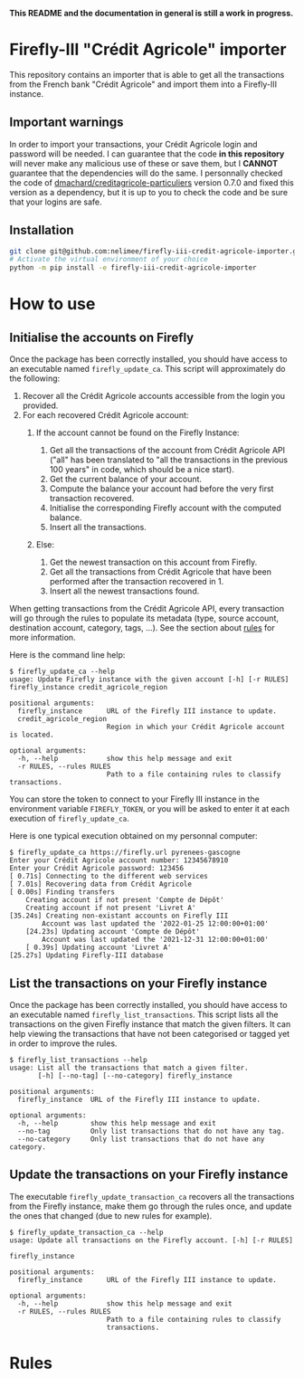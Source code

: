 **This README and the documentation in general is still a work in progress.**

# Firefly-III "Crédit Agricole" importer


This repository contains an importer that is able to get all the transactions from the French bank "Crédit Agricole" and import them into a Firefly-III instance.

## Important warnings

In order to import your transactions, your Crédit Agricole login and password will be needed. I can guarantee that the code **in this repository** will never make any malicious use of these or save them, but I **CANNOT** guarantee that the dependencies will do the same. I personnally checked the code of [dmachard/creditagricole-particuliers](https://github.com/dmachard/creditagricole-particuliers) version 0.7.0 and fixed this version as a dependency, but it is up to you to check the code and be sure that your logins are safe.


## Installation

```bash
git clone git@github.com:nelimee/firefly-iii-credit-agricole-importer.git
# Activate the virtual environment of your choice
python -m pip install -e firefly-iii-credit-agricole-importer
```
   

# How to use

## Initialise the accounts on Firefly

Once the package has been correctly installed, you should have access to an executable named `firefly_update_ca`.
This script will approximately do the following:

1. Recover all the Crédit Agricole accounts accessible from the login you provided.
2. For each recovered Crédit Agricole account:
   1. If the account cannot be found on the Firefly Instance:
      1. Get all the transactions of the account from Crédit Agricole API ("all" has been translated to "all the transactions in the previous 100 years" in code, which should be a nice start).
      2. Get the current balance of your account.
      3. Compute the balance your account had before the very first transaction recovered.
      4. Initialise the corresponding Firefly account with the computed balance.
      5. Insert all the transactions.
      
   2. Else:
      1. Get the newest transaction on this account from Firefly.
      2. Get all the transactions from Crédit Agricole that have been performed after the transaction recovered in 1.
      3. Insert all the newest transactions found.

When getting transactions from the Crédit Agricole API, every transaction will go through the rules to populate its metadata (type, source account, destination account, category, tags, ...). See the section about [rules](#rules) for more information.

Here is the command line help:

```
$ firefly_update_ca --help
usage: Update Firefly instance with the given account [-h] [-r RULES] firefly_instance credit_agricole_region

positional arguments:
  firefly_instance      URL of the Firefly III instance to update.
  credit_agricole_region
                        Region in which your Crédit Agricole account is located.

optional arguments:
  -h, --help            show this help message and exit
  -r RULES, --rules RULES
                        Path to a file containing rules to classify transactions.
```

You can store the token to connect to your Firefly III instance in the environment variable `FIREFLY_TOKEN`, or you will be asked to enter it at each execution of `firefly_update_ca`.

Here is one typical execution obtained on my personnal computer:

```
$ firefly_update_ca https://firefly.url pyrenees-gascogne
Enter your Crédit Agricole account number: 12345678910
Enter your Crédit Agricole password: 123456
[ 0.71s] Connecting to the different web services
[ 7.01s] Recovering data from Crédit Agricole
[ 0.00s] Finding transfers
    Creating account if not present 'Compte de Dépôt'
    Creating account if not present 'Livret A'
[35.24s] Creating non-existant accounts on Firefly III
        Account was last updated the '2022-01-25 12:00:00+01:00'
    [24.23s] Updating account 'Compte de Dépôt'
        Account was last updated the '2021-12-31 12:00:00+01:00'
    [ 0.39s] Updating account 'Livret A'
[25.27s] Updating Firefly-III database
```

## List the transactions on your Firefly instance

Once the package has been correctly installed, you should have access to an executable named `firefly_list_transactions`.
This script lists all the transactions on the given Firefly instance that match the given filters. It can help viewing the transactions that have not been categorised or tagged yet in order to improve the rules.

```
$ firefly_list_transactions --help
usage: List all the transactions that match a given filter.
       [-h] [--no-tag] [--no-category] firefly_instance

positional arguments:
  firefly_instance  URL of the Firefly III instance to update.

optional arguments:
  -h, --help        show this help message and exit
  --no-tag          Only list transactions that do not have any tag.
  --no-category     Only list transactions that do not have any category.
```

## Update the transactions on your Firefly instance

The executable `firefly_update_transaction_ca` recovers all the transactions from the Firefly instance, make them go through the rules once, and update the ones that changed (due to new rules for example).

```
$ firefly_update_transaction_ca --help
usage: Update all transactions on the Firefly account. [-h] [-r RULES]
                                                       firefly_instance

positional arguments:
  firefly_instance      URL of the Firefly III instance to update.

optional arguments:
  -h, --help            show this help message and exit
  -r RULES, --rules RULES
                        Path to a file containing rules to classify
                        transactions.
```

# Rules

